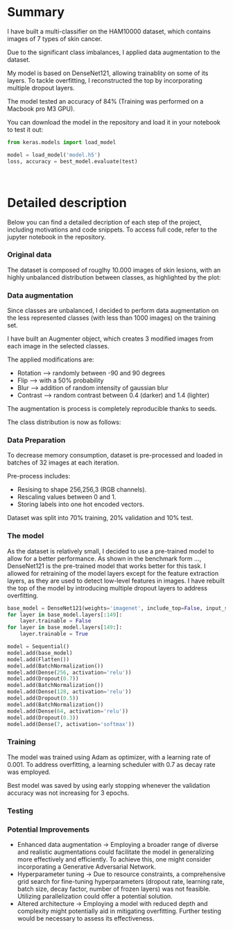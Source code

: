 # Summary
I have built a multi-classifier on the HAM10000 dataset, which contains images of 7 types of skin cancer.  

Due to the significant class imbalances, I applied data augmentation to the dataset.  

My model is based on DenseNet121, allowing trainablity on some of its layers. To tackle overfitting, I reconstructed the top by incorporating multiple dropout layers.  

The model tested an accuracy of 84% 
(Training was performed on a Macbook pro M3 GPU).  

You can download the model in the repository and load it in your notebook to test it out:

```python
from keras.models import load_model

model = load_model('model.h5')
loss, accuracy = best_model.evaluate(test)
```

<br>

# Detailed description
Below you can find a detailed decription of each step of the project, including motivations and code snippets.
To access full code, refer to the jupyter notebook in the repository.

### Original data
The dataset is composed of rouglhy 10.000 images of skin lesions, with an highly unbalanced distribution between classes, as highlighted by the plot:  






### Data augmentation
Since classes are unbalanced, I decided to perform data augmentation on the less represented classes (with less than 1000 images) on the training set.  

I have built an Augmenter object, which creates 3 modified images from each image in the selected classes.  

The applied modifications are:
- Rotation --> randomly between -90 and 90 degrees
- Flip --> with a 50% probability
- Blur --> addition of random intensity of gaussian blur
- Contrast --> random contrast between 0.4 (darker) and 1.4 (lighter)

The augmentation is process is completely reproducible thanks to seeds.

The class distribution is now as follows:



### Data Preparation
To decrease memory consumption, dataset is pre-processed and loaded in batches of 32 images at each iteration.  

Pre-process includes:
- Resising to shape 256,256,3 (RGB channels).
- Rescaling values between 0 and 1.
- Storing labels into one hot encoded vectors.

Dataset was split into 70% training, 20% validation and 10% test.

### The model
As the dataset is relatively small, I decided to use a pre-trained model to allow for a better performance. As shown in the benchmark form ..., DenseNet121 is the pre-trained model that works better for this task. I allowed for retraining of the model layers except for the feature extraction layers, as they are used to detect low-level features in images. I have rebuilt the top of the model by introducing multiple dropout layers to address overfitting.

```python
base_model = DenseNet121(weights='imagenet', include_top=False, input_shape=(256, 256, 3))
for layer in base_model.layers[:149]:
    layer.trainable = False
for layer in base_model.layers[149:]:
    layer.trainable = True

model = Sequential()
model.add(base_model)
model.add(Flatten())
model.add(BatchNormalization())
model.add(Dense(256, activation='relu'))
model.add(Dropout(0.7))
model.add(BatchNormalization())
model.add(Dense(128, activation='relu'))
model.add(Dropout(0.5))
model.add(BatchNormalization())
model.add(Dense(64, activation='relu'))
model.add(Dropout(0.3))
model.add(Dense(7, activation='softmax'))
```

### Training

The model was trained using Adam as optimizer, with a learning rate of 0.001. To address overfitting, a learning scheduler with 0.7 as decay rate was employed.

Best model was saved by using early stopping whenever the validation accuracy was not increasing for 3 epochs.




### Testing

### Potential Improvements

- Enhanced data augmentation -> Employing a broader range of diverse and realistic augmentations could facilitate the model in generalizing more effectively and efficiently. To achieve this, one might consider incorporating a Generative Adversarial Network.
- Hyperparameter tuning -> Due to resource constraints, a comprehensive grid search for fine-tuning hyperparameters (dropout rate, learning rate, batch size, decay factor, number of frozen layers) was not feasible. Utilizing parallelization could offer a potential solution.
- Altered architecture -> Employing a model with reduced depth and complexity might potentially aid in mitigating overfitting. Further testing would be necessary to assess its effectiveness.

